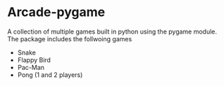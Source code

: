 # Arcade-pygame
A collection of multiple games built in python using the pygame module. The package includes the follwoing games
- Snake
- Flappy Bird
- Pac-Man
- Pong (1 and 2 players)
